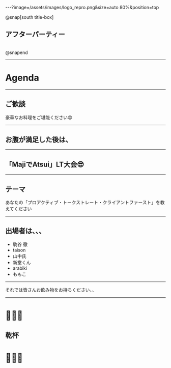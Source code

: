 ---?image=/assets/images/logo_repro.png&size=auto 80%&position=top

@snap[south title-box]
<h2>アフターパーティー</h2>
<br>
@snapend

---

# Agenda

---

## ご歓談
豪華なお料理をご堪能ください😍

---

## お腹が満足した後は、

---

## 「MajiでAtsui」LT大会😎

---

## テーマ
あなたの「プロアクティブ・トークストレート・クライアントファースト」を教えてください

---

## 出場者は、、、

- 駒谷 徹
- taison
- 山中氏
- 新堂くん
- arabiki
- ももこ

---

それでは皆さんお飲み物をお持ちください、、

---

# 🍺🥂🍻
## 乾杯
# 🎉👏👏

